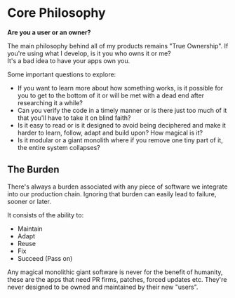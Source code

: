 # Core Philosophy

**Are you a user or an owner?**

The main philosophy behind all of my products remains "True Ownership". If you're using what I develop, is it you who owns it or me?  
It's a bad idea to have your apps own you.

Some important questions to explore:
* If you want to learn more about how something works, is it possible for you to get to the bottom of it or will be met with a dead end after researching it a while?
* Can you verify the code in a timely manner or is there just too much of it that you'll have to take it on blind faith?
* Is it easy to read or is it designed to avoid being deciphered and make it harder to learn, follow, adapt and build upon? How magical is it?
* Is it modular or a giant monolith where if you remove one tiny part of it, the entire system collapses?

## The Burden
There's always a burden associated with any piece of software we integrate into our production chain. Ignoring that burden can easily lead to failure, sooner or later.

It consists of the ability to:
* Maintain
* Adapt
* Reuse
* Fix
* Succeed (Pass on)

Any magical monolithic giant software is never for the benefit of humanity, these are the apps that need PR firms, patches, forced updates etc. They're never designed to be owned and maintained by their new "users".
